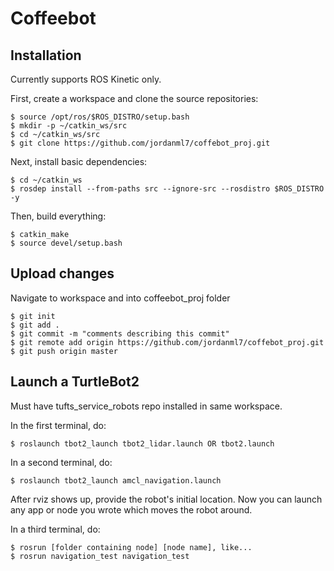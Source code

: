 # Coffeebot

## Installation

Currently supports ROS Kinetic only.

First, create a workspace and clone the source repositories:
```
$ source /opt/ros/$ROS_DISTRO/setup.bash
$ mkdir -p ~/catkin_ws/src
$ cd ~/catkin_ws/src
$ git clone https://github.com/jordanml7/coffebot_proj.git
```

Next, install basic dependencies:
```
$ cd ~/catkin_ws
$ rosdep install --from-paths src --ignore-src --rosdistro $ROS_DISTRO -y
```

Then, build everything:
```
$ catkin_make
$ source devel/setup.bash
```


## Upload changes

Navigate to workspace and into coffeebot_proj folder
```
$ git init
$ git add .
$ git commit -m "comments describing this commit"
$ git remote add origin https://github.com/jordanml7/coffebot_proj.git
$ git push origin master
```


## Launch a TurtleBot2

Must have tufts_service_robots repo installed in same workspace.

In the first terminal, do:

```
$ roslaunch tbot2_launch tbot2_lidar.launch OR tbot2.launch
```

In a second terminal, do:

```
$ roslaunch tbot2_launch amcl_navigation.launch
```

After rviz shows up, provide the robot's initial location. Now you can launch any app or node you wrote which moves the robot around.

In a third terminal, do:
```
$ rosrun [folder containing node] [node name], like...
$ rosrun navigation_test navigation_test
```


